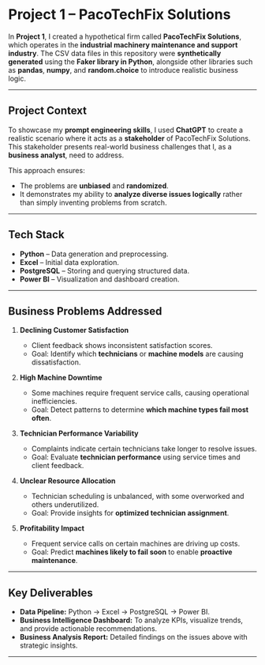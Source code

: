 # Project 1 – PacoTechFix Solutions

In **Project 1**, I created a hypothetical firm called **PacoTechFix Solutions**, which operates in the **industrial machinery maintenance and support industry**. The CSV data files in this repository were **synthetically generated** using the **Faker library in Python**, alongside other libraries such as **pandas**, **numpy**, and **random.choice** to introduce realistic business logic.

---

## **Project Context**

To showcase my **prompt engineering skills**, I used **ChatGPT** to create a realistic scenario where it acts as a **stakeholder** of PacoTechFix Solutions.  
This stakeholder presents real-world business challenges that I, as a **business analyst**, need to address.  

This approach ensures:
- The problems are **unbiased** and **randomized**.
- It demonstrates my ability to **analyze diverse issues logically** rather than simply inventing problems from scratch.

---

## **Tech Stack**
- **Python** – Data generation and preprocessing.
- **Excel** – Initial data exploration.
- **PostgreSQL** – Storing and querying structured data.
- **Power BI** – Visualization and dashboard creation.

---

## **Business Problems Addressed**

1. **Declining Customer Satisfaction**  
   - Client feedback shows inconsistent satisfaction scores.  
   - Goal: Identify which **technicians** or **machine models** are causing dissatisfaction.

2. **High Machine Downtime**  
   - Some machines require frequent service calls, causing operational inefficiencies.  
   - Goal: Detect patterns to determine **which machine types fail most often**.

3. **Technician Performance Variability**  
   - Complaints indicate certain technicians take longer to resolve issues.  
   - Goal: Evaluate **technician performance** using service times and client feedback.

4. **Unclear Resource Allocation**  
   - Technician scheduling is unbalanced, with some overworked and others underutilized.  
   - Goal: Provide insights for **optimized technician assignment**.

5. **Profitability Impact**  
   - Frequent service calls on certain machines are driving up costs.  
   - Goal: Predict **machines likely to fail soon** to enable **proactive maintenance**.

---

## **Key Deliverables**
- **Data Pipeline:** Python → Excel → PostgreSQL → Power BI.  
- **Business Intelligence Dashboard:** To analyze KPIs, visualize trends, and provide actionable recommendations.  
- **Business Analysis Report:** Detailed findings on the issues above with strategic insights.

---
